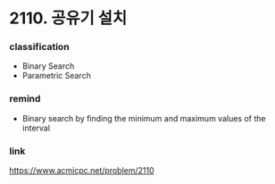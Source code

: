 # 2110. 공유기 설치

### classification
* Binary Search
* Parametric Search

### remind
* Binary search by finding the minimum and maximum values of the interval

### link
https://www.acmicpc.net/problem/2110
